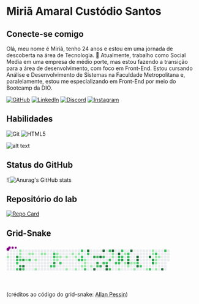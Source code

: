 # Miriã Amaral Custódio Santos

## Conecte-se comigo

Olá, meu nome é Miriã, tenho 24 anos e estou em uma jornada de descoberta na área de Tecnologia. 🦋 Atualmente, trabalho como Social Media em uma empresa de médio porte, mas estou fazendo a transição para a área de desenvolvimento, com foco em Front-End. Estou cursando Análise e Desenvolvimento de Sistemas na Faculdade Metropolitana e, paralelamente, estou me especializando em Front-End por meio do Bootcamp da DIO.

[![GitHub](https://img.shields.io/badge/GitHub-FFF?style=for-the-badge&logo=github&logoColor=FF0084)](https://github.com/miriaamaral)
[![LinkedIn](https://img.shields.io/badge/LinkedIn-FF0084?style=for-the-badge&logo=linkedin&logoColor=FFF)](https://www.linkedin.com/in/miri%C3%A3-amaral-cust%C3%B3dio/)
[![Discord](https://img.shields.io/badge/Discord-FFF?style=for-the-badge&logo=discord&logoColor=FF0084)](https://discord.com/channels/@miriaamaralc.s/)
[![Instagram](https://img.shields.io/badge/-Instagram-FF0084?style=for-the-badge&logo=instagram&logoColor=FFF)](https://www.instagram.com/miria_amaral1/)

## Habilidades

![Git](https://img.shields.io/badge/GIT-FFF?style=for-the-badge&logo=git&logoColor=FF0084)
    ![HTML5](https://img.shields.io/badge/HTML-FFF?style=for-the-badge&logoColor=FF0084)

![alt text](octocat-1728625779334.png)




## Status do GitHub

![![Anurag's GitHub stats](https://github-readme-stats.vercel.app/api?username=miriaamaral&theme=omni&show_icons=true)

## Repositório do lab

[![Repo Card](https://github-readme-stats.vercel.app/api/pin/?username=miriaamaral&repo=dio-lab-open-source&bg_color=000&border_color=pink&show_icons=true&icon_color=FFF&title_color=FF0084&text_color=FFF)](https://github.com/miriaamaral/dio-lab-open-source)

## Grid-Snake 
<svg viewBox="-0 -0 1000 192" width="800" height="192" xmlns="http://www.w3.org/2000/svg"><style>@keyframe c0{.57%{fill:var(--c1)}.59%,to{fill:var(--ce)}}@keyframes c1{72.22%{fill:var(--c3)}72.24%,to{fill:var(--ce)}}@keyframes c2{33.97%{fill:var(--c2)}33.99%,to{fill:var(--ce)}}@keyframes c3{34.16%{fill:var(--c2)}34.18%,to{fill:var(--ce)}}@keyframes c4{34.55%{fill:var(--c2)}34.57%,to{fill:var(--ce)}}@keyframes c5{1.74%{fill:var(--c1)}1.76%,to{fill:var(--ce)}}@keyframes c6{1.54%{fill:var(--c1)}1.56%,to{fill:var(--ce)}}@keyframes c7{33.58%{fill:var(--c1)}33.6%,to{fill:var(--ce)}}@keyframes c8{33.78%{fill:var(--c2)}33.8%,to{fill:var(--ce)}}@keyframes c9{73%{fill:var(--c3)}73.02%,to{fill:var(--ce)}}@keyframes ca{73.58%{fill:var(--c4)}73.6%,to{fill:var(--ce)}}@keyframes cb{71.64%{fill:var(--c3)}71.66%,to{fill:var(--ce)}}@keyframes cc{73.19%{fill:var(--c4)}73.21%,to{fill:var(--ce)}}@keyframes cd{35.33%{fill:var(--c2)}35.35%,to{fill:var(--ce)}}@keyframes ce{31.83%{fill:var(--c1)}31.85%,to{fill:var(--ce)}}@keyframes cf{2.51%{fill:var(--c1)}2.53%,to{fill:var(--ce)}}@keyframes cg{36.3%{fill:var(--c2)}36.32%,to{fill:var(--ce)}}@keyframes ch{2.71%{fill:var(--c1)}2.73%,to{fill:var(--ce)}}@keyframes ci{30.86%{fill:var(--c1)}30.88%,to{fill:var(--ce)}}@keyframes cj{30.28%{fill:var(--c1)}30.3%,to{fill:var(--ce)}}@keyframes ck{3.29%{fill:var(--c1)}3.31%,to{fill:var(--ce)}}@keyframes cl{3.49%{fill:var(--c1)}3.51%,to{fill:var(--ce)}}@keyframes cm{39.99%{fill:var(--c2)}40.01%,to{fill:var(--ce)}}@keyframes cn{38.24%{fill:var(--c2)}38.26%,to{fill:var(--ce)}}@keyframes co{38.05%{fill:var(--c2)}38.07%,to{fill:var(--ce)}}@keyframes cp{4.46%{fill:var(--c1)}4.48%,to{fill:var(--ce)}}@keyframes cq{69.5%{fill:var(--c3)}69.52%,to{fill:var(--ce)}}@keyframes cr{39.8%{fill:var(--c2)}39.82%,to{fill:var(--ce)}}@keyframes cs{7.76%{fill:var(--c1)}7.78%,to{fill:var(--ce)}}@keyframes ct{4.84%{fill:var(--c1)}4.86%,to{fill:var(--ce)}}@keyframes cu{4.65%{fill:var(--c1)}4.67%,to{fill:var(--ce)}}@keyframes cv{5.04%{fill:var(--c1)}5.06%,to{fill:var(--ce)}}@keyframes cw{39.21%{fill:var(--c2)}39.23%,to{fill:var(--ce)}}@keyframes cx{5.43%{fill:var(--c1)}5.45%,to{fill:var(--ce)}}@keyframes cy{9.31%{fill:var(--c1)}9.33%,to{fill:var(--ce)}}@keyframes cz{6.79%{fill:var(--c1)}6.81%,to{fill:var(--ce)}}@keyframes c10{6.01%{fill:var(--c1)}6.03%,to{fill:var(--ce)}}@keyframes c11{9.89%{fill:var(--c1)}9.91%,to{fill:var(--ce)}}@keyframes c12{6.4%{fill:var(--c1)}6.42%,to{fill:var(--ce)}}@keyframes c13{42.13%{fill:var(--c2)}42.15%,to{fill:var(--ce)}}@keyframes c14{42.9%{fill:var(--c2)}42.92%,to{fill:var(--ce)}}@keyframes c15{42.51%{fill:var(--c2)}42.53%,to{fill:var(--ce)}}@keyframes c16{42.32%{fill:var(--c2)}42.34%,to{fill:var(--ce)}}@keyframes c17{10.48%{fill:var(--c1)}10.5%,to{fill:var(--ce)}}@keyframes c18{11.06%{fill:var(--c1)}11.08%,to{fill:var(--ce)}}@keyframes c19{10.86%{fill:var(--c1)}10.88%,to{fill:var(--ce)}}@keyframes c1a{10.67%{fill:var(--c1)}10.69%,to{fill:var(--ce)}}@keyframes c1b{48.15%{fill:var(--c2)}48.17%,to{fill:var(--ce)}}@keyframes c1c{94.55%{fill:var(--c4)}94.57%,to{fill:var(--ce)}}@keyframes c1d{43.49%{fill:var(--c2)}43.51%,to{fill:var(--ce)}}@keyframes c1e{11.83%{fill:var(--c1)}11.85%,to{fill:var(--ce)}}@keyframes c1f{66.59%{fill:var(--c3)}66.61%,to{fill:var(--ce)}}@keyframes c1g{78.63%{fill:var(--c4)}78.65%,to{fill:var(--ce)}}@keyframes c1h{44.26%{fill:var(--c2)}44.28%,to{fill:var(--ce)}}@keyframes c1i{65.23%{fill:var(--c3)}65.25%,to{fill:var(--ce)}}@keyframes c1j{47.17%{fill:var(--c2)}47.19%,to{fill:var(--ce)}}@keyframes c1k{80.57%{fill:var(--c4)}80.59%,to{fill:var(--ce)}}@keyframes c1l{65.62%{fill:var(--c3)}65.64%,to{fill:var(--ce)}}@keyframes c1m{81.16%{fill:var(--c4)}81.18%,to{fill:var(--ce)}}@keyframes c1n{45.04%{fill:var(--c2)}45.06%,to{fill:var(--ce)}}@keyframes c1o{46.2%{fill:var(--c2)}46.22%,to{fill:var(--ce)}}@keyframes c1p{46.01%{fill:var(--c2)}46.03%,to{fill:var(--ce)}}@keyframes c1q{79.6%{fill:var(--c4)}79.62%,to{fill:var(--ce)}}@keyframes c1r{79.41%{fill:var(--c4)}79.43%,to{fill:var(--ce)}}@keyframes c1s{53.97%{fill:var(--c2)}53.99%,to{fill:var(--ce)}}@keyframes c1t{45.62%{fill:var(--c2)}45.64%,to{fill:var(--ce)}}@keyframes c1u{50.09%{fill:var(--c2)}50.11%,to{fill:var(--ce)}}@keyframes c1v{81.74%{fill:var(--c4)}81.76%,to{fill:var(--ce)}}@keyframes c1w{13.97%{fill:var(--c1)}13.99%,to{fill:var(--ce)}}@keyframes c1x{13.78%{fill:var(--c1)}13.8%,to{fill:var(--ce)}}@keyframes c1y{50.86%{fill:var(--c2)}50.88%,to{fill:var(--ce)}}@keyframes c1z{82.32%{fill:var(--c4)}82.34%,to{fill:var(--ce)}}@keyframes c20{51.45%{fill:var(--c2)}51.47%,to{fill:var(--ce)}}@keyframes c21{51.25%{fill:var(--c2)}51.27%,to{fill:var(--ce)}}@keyframes c22{51.06%{fill:var(--c2)}51.08%,to{fill:var(--ce)}}@keyframes c23{24.65%{fill:var(--c1)}24.67%,to{fill:var(--ce)}}@keyframes c24{52.81%{fill:var(--c2)}52.83%,to{fill:var(--ce)}}@keyframes c25{51.64%{fill:var(--c2)}51.66%,to{fill:var(--ce)}}@keyframes c26{63.49%{fill:var(--c3)}63.51%,to{fill:var(--ce)}}@keyframes c27{15.52%{fill:var(--c1)}15.54%,to{fill:var(--ce)}}@keyframes c28{16.11%{fill:var(--c1)}16.13%,to{fill:var(--ce)}}@keyframes c29{52.22%{fill:var(--c2)}52.24%,to{fill:var(--ce)}}@keyframes c2a{52.03%{fill:var(--c2)}52.05%,to{fill:var(--ce)}}@keyframes c2b{63.1%{fill:var(--c3)}63.12%,to{fill:var(--ce)}}@keyframes c2c{85.43%{fill:var(--c4)}85.45%,to{fill:var(--ce)}}@keyframes c2d{16.49%{fill:var(--c1)}16.51%,to{fill:var(--ce)}}@keyframes c2e{83.29%{fill:var(--c4)}83.31%,to{fill:var(--ce)}}@keyframes c2f{16.88%{fill:var(--c1)}16.9%,to{fill:var(--ce)}}@keyframes c2g{17.08%{fill:var(--c1)}17.1%,to{fill:var(--ce)}}@keyframes c2h{17.47%{fill:var(--c1)}17.49%,to{fill:var(--ce)}}@keyframes c2i{84.07%{fill:var(--c4)}84.09%,to{fill:var(--ce)}}@keyframes c2j{84.26%{fill:var(--c4)}84.28%,to{fill:var(--ce)}}@keyframes c2k{56.49%{fill:var(--c2)}56.51%,to{fill:var(--ce)}}@keyframes c2l{84.65%{fill:var(--c4)}84.67%,to{fill:var(--ce)}}@keyframes c2m{56.88%{fill:var(--c2)}56.9%,to{fill:var(--ce)}}@keyframes c2n{18.24%{fill:var(--c1)}18.26%,to{fill:var(--ce)}}@keyframes c2o{87.17%{fill:var(--c4)}87.19%,to{fill:var(--ce)}}@keyframes c2p{57.66%{fill:var(--c2)}57.68%,to{fill:var(--ce)}}@keyframes c2q{20.57%{fill:var(--c1)}20.59%,to{fill:var(--ce)}}@keyframes c2r{20.77%{fill:var(--c1)}20.79%,to{fill:var(--ce)}}@keyframes c2s{61.16%{fill:var(--c3)}61.18%,to{fill:var(--ce)}}@keyframes c2t{61.35%{fill:var(--c3)}61.37%,to{fill:var(--ce)}}@keyframes c2u{59.02%{fill:var(--c2)}59.04%,to{fill:var(--ce)}}@keyframes c2v{19.6%{fill:var(--c1)}19.62%,to{fill:var(--ce)}}@keyframes c2w{19.41%{fill:var(--c1)}19.43%,to{fill:var(--ce)}}@keyframes c2x{19.21%{fill:var(--c1)}19.23%,to{fill:var(--ce)}}@keyframes c2y{21.93%{fill:var(--c1)}21.95%,to{fill:var(--ce)}}@keyframes c2z{19.8%{fill:var(--c1)}19.82%,to{fill:var(--ce)}}@keyframes c30{88.73%{fill:var(--c4)}88.75%,to{fill:var(--ce)}}@keyframes c31{59.8%{fill:var(--c2)}59.82%,to{fill:var(--ce)}}@keyframes u0{.57%{transform:scale(0,1)}.59%,1.54%{transform:scale(.02,1)}1.56%,1.74%{transform:scale(.05,1)}1.76%,2.51%{transform:scale(.07,1)}2.53%,2.71%{transform:scale(.09,1)}2.73%,3.29%{transform:scale(.11,1)}3.31%,3.49%{transform:scale(.14,1)}3.51%,4.46%{transform:scale(.16,1)}4.48%,4.65%{transform:scale(.18,1)}4.67%,4.84%{transform:scale(.2,1)}4.86%,5.04%{transform:scale(.23,1)}5.06%,5.43%{transform:scale(.25,1)}5.45%,6.01%{transform:scale(.27,1)}6.03%,6.4%{transform:scale(.3,1)}6.42%,6.79%{transform:scale(.32,1)}6.81%,7.76%{transform:scale(.34,1)}7.78%,9.31%{transform:scale(.36,1)}9.33%,9.89%{transform:scale(.39,1)}10.48%,9.91%{transform:scale(.41,1)}10.5%,10.67%{transform:scale(.43,1)}10.69%,10.86%{transform:scale(.45,1)}10.88%,11.06%{transform:scale(.48,1)}11.08%,11.83%{transform:scale(.5,1)}11.85%,13.78%{transform:scale(.52,1)}13.8%,13.97%{transform:scale(.55,1)}13.99%,15.52%{transform:scale(.57,1)}15.54%,16.11%{transform:scale(.59,1)}16.13%,16.49%{transform:scale(.61,1)}16.51%,16.88%{transform:scale(.64,1)}16.9%,17.08%{transform:scale(.66,1)}17.1%,17.47%{transform:scale(.68,1)}17.49%,18.24%{transform:scale(.7,1)}18.26%,19.21%{transform:scale(.73,1)}19.23%,19.41%{transform:scale(.75,1)}19.43%,19.6%{transform:scale(.77,1)}19.62%,19.8%{transform:scale(.8,1)}19.82%,20.57%{transform:scale(.82,1)}20.59%,20.77%{transform:scale(.84,1)}20.79%,21.93%{transform:scale(.86,1)}21.95%,24.65%{transform:scale(.89,1)}24.67%,30.28%{transform:scale(.91,1)}30.3%,30.86%{transform:scale(.93,1)}30.88%,31.83%{transform:scale(.95,1)}31.85%,33.58%{transform:scale(.98,1)}33.6%,to{transform:scale(1,1)}}@keyframes u1{33.78%{transform:scale(0,1)}33.8%,33.97%{transform:scale(.03,1)}33.99%,34.16%{transform:scale(.05,1)}34.18%,34.55%{transform:scale(.08,1)}34.57%,35.33%{transform:scale(.11,1)}35.35%,36.3%{transform:scale(.13,1)}36.32%,38.05%{transform:scale(.16,1)}38.07%,38.24%{transform:scale(.18,1)}38.26%,39.21%{transform:scale(.21,1)}39.23%,39.8%{transform:scale(.24,1)}39.82%,39.99%{transform:scale(.26,1)}40.01%,42.13%{transform:scale(.29,1)}42.15%,42.32%{transform:scale(.32,1)}42.34%,42.51%{transform:scale(.34,1)}42.53%,42.9%{transform:scale(.37,1)}42.92%,43.49%{transform:scale(.39,1)}43.51%,44.26%{transform:scale(.42,1)}44.28%,45.04%{transform:scale(.45,1)}45.06%,45.62%{transform:scale(.47,1)}45.64%,46.01%{transform:scale(.5,1)}46.03%,46.2%{transform:scale(.53,1)}46.22%,47.17%{transform:scale(.55,1)}47.19%,48.15%{transform:scale(.58,1)}48.17%,50.09%{transform:scale(.61,1)}50.11%,50.86%{transform:scale(.63,1)}50.88%,51.06%{transform:scale(.66,1)}51.08%,51.25%{transform:scale(.68,1)}51.27%,51.45%{transform:scale(.71,1)}51.47%,51.64%{transform:scale(.74,1)}51.66%,52.03%{transform:scale(.76,1)}52.05%,52.22%{transform:scale(.79,1)}52.24%,52.81%{transform:scale(.82,1)}52.83%,53.97%{transform:scale(.84,1)}53.99%,56.49%{transform:scale(.87,1)}56.51%,56.88%{transform:scale(.89,1)}56.9%,57.66%{transform:scale(.92,1)}57.68%,59.02%{transform:scale(.95,1)}59.04%,59.8%{transform:scale(.97,1)}59.82%,to{transform:scale(1,1)}}@keyframes u2{61.16%{transform:scale(0,1)}61.18%,61.35%{transform:scale(.09,1)}61.37%,63.1%{transform:scale(.18,1)}63.12%,63.49%{transform:scale(.27,1)}63.51%,65.23%{transform:scale(.36,1)}65.25%,65.62%{transform:scale(.45,1)}65.64%,66.59%{transform:scale(.55,1)}66.61%,69.5%{transform:scale(.64,1)}69.52%,71.64%{transform:scale(.73,1)}71.66%,72.22%{transform:scale(.82,1)}72.24%,73%{transform:scale(.91,1)}73.02%,to{transform:scale(1,1)}}@keyframes u3{73.19%{transform:scale(0,1)}73.21%,73.58%{transform:scale(.06,1)}73.6%,78.63%{transform:scale(.12,1)}78.65%,79.41%{transform:scale(.18,1)}79.43%,79.6%{transform:scale(.24,1)}79.62%,80.57%{transform:scale(.29,1)}80.59%,81.16%{transform:scale(.35,1)}81.18%,81.74%{transform:scale(.41,1)}81.76%,82.32%{transform:scale(.47,1)}82.34%,83.29%{transform:scale(.53,1)}83.31%,84.07%{transform:scale(.59,1)}84.09%,84.26%{transform:scale(.65,1)}84.28%,84.65%{transform:scale(.71,1)}84.67%,85.43%{transform:scale(.76,1)}85.45%,87.17%{transform:scale(.82,1)}87.19%,88.73%{transform:scale(.88,1)}88.75%,94.55%{transform:scale(.94,1)}94.57%,to{transform:scale(1,1)}}@keyframes s0{0%,99.81%{transform:translate(0,-16px)}.58%{transform:translate(0,32px)}.97%{transform:translate(32px,32px)}1.17%{transform:translate(32px,16px)}1.55%{transform:translate(64px,16px)}1.75%,98.83%{transform:translate(64px,0)}2.33%{transform:translate(112px,0)}2.52%{transform:translate(112px,16px)}3.88%{transform:translate(224px,16px)}4.27%,40.39%,69.9%{transform:translate(224px,48px)}4.66%{transform:translate(256px,48px)}4.85%,7.96%{transform:translate(256px,32px)}6.21%{transform:translate(368px,32px)}6.41%{transform:translate(368px,16px)}7.77%{transform:translate(256px,16px)}8.54%{transform:translate(304px,32px)}9.32%{transform:translate(304px,96px)}10.29%,27.38%{transform:translate(384px,96px)}10.49%{transform:translate(384px,80px)}10.68%,47.96%{transform:translate(400px,80px)}11.07%{transform:translate(400px,48px)}11.46%{transform:translate(432px,48px)}11.84%{transform:translate(432px,80px)}12.04%,78.45%{transform:translate(448px,80px)}12.43%{transform:translate(448px,48px)}13.2%,45.83%{transform:translate(512px,48px)}13.4%,80.19%{transform:translate(512px,32px)}13.79%{transform:translate(544px,32px)}13.98%{transform:translate(544px,16px)}14.17%,54.56%{transform:translate(560px,16px)}14.37%{transform:translate(560px,0)}14.56%,82.14%{transform:translate(576px,0)}14.76%{transform:translate(576px,-16px)}15.15%{transform:translate(608px,-16px)}16.31%{transform:translate(608px,80px)}16.7%{transform:translate(640px,80px)}16.89%{transform:translate(640px,64px)}17.09%,56.31%,62.52%,85.05%{transform:translate(656px,64px)}17.48%{transform:translate(656px,96px)}18.25%{transform:translate(720px,96px)}18.45%{transform:translate(720px,80px)}19.03%{transform:translate(768px,80px)}19.61%,21.17%{transform:translate(768px,32px)}19.81%{transform:translate(784px,32px)}20.19%,90.1%{transform:translate(784px,0)}20.58%,60.58%{transform:translate(752px,0)}20.97%{transform:translate(752px,32px)}21.94%,58.06%{transform:translate(768px,96px)}22.14%{transform:translate(752px,96px)}22.33%{transform:translate(752px,80px)}22.91%{transform:translate(704px,80px)}23.11%{transform:translate(704px,96px)}25.05%{transform:translate(544px,96px)}25.24%{transform:translate(544px,112px)}27.18%{transform:translate(384px,112px)}30.29%{transform:translate(144px,96px)}31.07%{transform:translate(144px,32px)}31.65%{transform:translate(96px,32px)}32.04%{transform:translate(96px,64px)}32.43%{transform:translate(128px,64px)}32.82%{transform:translate(128px,32px)}33.59%{transform:translate(64px,32px)}33.79%,72.62%{transform:translate(64px,48px)}33.98%,72.43%{transform:translate(48px,48px)}34.76%{transform:translate(48px,112px)}35.15%{transform:translate(80px,112px)}35.34%,73.4%{transform:translate(80px,96px)}35.73%{transform:translate(112px,96px)}36.31%{transform:translate(112px,48px)}37.86%{transform:translate(240px,48px)}38.25%{transform:translate(240px,16px)}38.64%{transform:translate(272px,16px)}39.22%{transform:translate(272px,64px)}39.42%{transform:translate(256px,64px)}39.61%{transform:translate(256px,80px)}40%{transform:translate(224px,80px)}42.33%{transform:translate(384px,48px)}42.91%{transform:translate(384px,0)}43.11%{transform:translate(400px,0)}43.3%{transform:translate(400px,16px)}44.08%{transform:translate(464px,16px)}44.47%,65.05%{transform:translate(464px,48px)}44.85%{transform:translate(496px,48px)}45.05%{transform:translate(496px,32px)}45.44%{transform:translate(528px,32px)}45.63%{transform:translate(528px,48px)}46.02%{transform:translate(512px,64px)}46.21%{transform:translate(496px,64px)}46.6%{transform:translate(496px,96px)}46.99%{transform:translate(464px,96px)}47.18%,65.83%{transform:translate(464px,80px)}48.16%{transform:translate(400px,96px)}48.54%{transform:translate(432px,96px)}48.74%{transform:translate(432px,112px)}49.9%{transform:translate(528px,112px)}50.1%{transform:translate(528px,96px)}50.49%{transform:translate(560px,96px)}50.87%{transform:translate(560px,64px)}51.07%{transform:translate(576px,64px)}51.46%{transform:translate(576px,32px)}52.04%{transform:translate(624px,32px)}52.43%{transform:translate(624px,0)}52.82%{transform:translate(592px,0)}53.01%{transform:translate(592px,-16px)}53.79%{transform:translate(528px,-16px)}54.17%{transform:translate(528px,16px)}54.76%{transform:translate(560px,32px)}55.92%{transform:translate(656px,32px)}56.7%{transform:translate(688px,64px)}56.89%{transform:translate(688px,80px)}57.48%{transform:translate(736px,80px)}57.67%{transform:translate(736px,96px)}59.03%{transform:translate(768px,16px)}59.61%{transform:translate(816px,16px)}59.81%{transform:translate(816px,0)}61.36%{transform:translate(752px,64px)}62.72%{transform:translate(656px,48px)}65.24%{transform:translate(464px,64px)}65.44%{transform:translate(480px,64px)}65.63%{transform:translate(480px,80px)}66.41%{transform:translate(464px,32px)}69.13%{transform:translate(240px,32px)}69.51%{transform:translate(240px,64px)}69.71%{transform:translate(224px,64px)}71.65%{transform:translate(80px,48px)}71.84%{transform:translate(80px,32px)}72.23%{transform:translate(48px,32px)}73.01%,73.79%{transform:translate(64px,80px)}73.2%{transform:translate(80px,80px)}73.59%{transform:translate(64px,96px)}78.64%{transform:translate(448px,96px)}79.42%{transform:translate(512px,96px)}80.58%{transform:translate(480px,32px)}80.78%{transform:translate(480px,16px)}80.97%{transform:translate(496px,16px)}81.17%{transform:translate(496px,0)}82.33%{transform:translate(576px,16px)}83.11%{transform:translate(640px,16px)}83.3%{transform:translate(640px,0)}83.69%{transform:translate(672px,0)}84.66%{transform:translate(672px,80px)}84.85%{transform:translate(656px,80px)}85.44%{transform:translate(624px,64px)}85.63%{transform:translate(624px,48px)}86.99%{transform:translate(736px,48px)}87.18%{transform:translate(736px,32px)}87.96%{transform:translate(800px,32px)}88.74%{transform:translate(800px,96px)}88.93%{transform:translate(784px,96px)}99.03%{transform:translate(64px,-16px)}}@keyframes s1{0%,99.81%{transform:translate(16px,-16px)}.19%{transform:translate(0,-16px)}.78%{transform:translate(0,32px)}1.17%{transform:translate(32px,32px)}1.36%{transform:translate(32px,16px)}1.75%{transform:translate(64px,16px)}1.94%,99.03%{transform:translate(64px,0)}2.52%{transform:translate(112px,0)}2.72%{transform:translate(112px,16px)}4.08%{transform:translate(224px,16px)}4.47%,40.58%,70.1%{transform:translate(224px,48px)}4.85%{transform:translate(256px,48px)}5.05%,8.16%{transform:translate(256px,32px)}6.41%{transform:translate(368px,32px)}6.6%{transform:translate(368px,16px)}7.96%{transform:translate(256px,16px)}8.74%{transform:translate(304px,32px)}9.51%{transform:translate(304px,96px)}10.49%,27.57%{transform:translate(384px,96px)}10.68%{transform:translate(384px,80px)}10.87%,48.16%{transform:translate(400px,80px)}11.26%{transform:translate(400px,48px)}11.65%{transform:translate(432px,48px)}12.04%{transform:translate(432px,80px)}12.23%,78.64%{transform:translate(448px,80px)}12.62%{transform:translate(448px,48px)}13.4%,46.02%{transform:translate(512px,48px)}13.59%,80.39%{transform:translate(512px,32px)}13.98%{transform:translate(544px,32px)}14.17%{transform:translate(544px,16px)}14.37%,54.76%{transform:translate(560px,16px)}14.56%{transform:translate(560px,0)}14.76%,82.33%{transform:translate(576px,0)}14.95%{transform:translate(576px,-16px)}15.34%{transform:translate(608px,-16px)}16.5%{transform:translate(608px,80px)}16.89%{transform:translate(640px,80px)}17.09%{transform:translate(640px,64px)}17.28%,56.5%,62.72%,85.24%{transform:translate(656px,64px)}17.67%{transform:translate(656px,96px)}18.45%{transform:translate(720px,96px)}18.64%{transform:translate(720px,80px)}19.22%{transform:translate(768px,80px)}19.81%,21.36%{transform:translate(768px,32px)}20%{transform:translate(784px,32px)}20.39%,90.29%{transform:translate(784px,0)}20.78%,60.78%{transform:translate(752px,0)}21.17%{transform:translate(752px,32px)}22.14%,58.25%{transform:translate(768px,96px)}22.33%{transform:translate(752px,96px)}22.52%{transform:translate(752px,80px)}23.11%{transform:translate(704px,80px)}23.3%{transform:translate(704px,96px)}25.24%{transform:translate(544px,96px)}25.44%{transform:translate(544px,112px)}27.38%{transform:translate(384px,112px)}30.49%{transform:translate(144px,96px)}31.26%{transform:translate(144px,32px)}31.84%{transform:translate(96px,32px)}32.23%{transform:translate(96px,64px)}32.62%{transform:translate(128px,64px)}33.01%{transform:translate(128px,32px)}33.79%{transform:translate(64px,32px)}33.98%,72.82%{transform:translate(64px,48px)}34.17%,72.62%{transform:translate(48px,48px)}34.95%{transform:translate(48px,112px)}35.34%{transform:translate(80px,112px)}35.53%,73.59%{transform:translate(80px,96px)}35.92%{transform:translate(112px,96px)}36.5%{transform:translate(112px,48px)}38.06%{transform:translate(240px,48px)}38.45%{transform:translate(240px,16px)}38.83%{transform:translate(272px,16px)}39.42%{transform:translate(272px,64px)}39.61%{transform:translate(256px,64px)}39.81%{transform:translate(256px,80px)}40.19%{transform:translate(224px,80px)}42.52%{transform:translate(384px,48px)}43.11%{transform:translate(384px,0)}43.3%{transform:translate(400px,0)}43.5%{transform:translate(400px,16px)}44.27%{transform:translate(464px,16px)}44.66%,65.24%{transform:translate(464px,48px)}45.05%{transform:translate(496px,48px)}45.24%{transform:translate(496px,32px)}45.63%{transform:translate(528px,32px)}45.83%{transform:translate(528px,48px)}46.21%{transform:translate(512px,64px)}46.41%{transform:translate(496px,64px)}46.8%{transform:translate(496px,96px)}47.18%{transform:translate(464px,96px)}47.38%,66.02%{transform:translate(464px,80px)}48.35%{transform:translate(400px,96px)}48.74%{transform:translate(432px,96px)}48.93%{transform:translate(432px,112px)}50.1%{transform:translate(528px,112px)}50.29%{transform:translate(528px,96px)}50.68%{transform:translate(560px,96px)}51.07%{transform:translate(560px,64px)}51.26%{transform:translate(576px,64px)}51.65%{transform:translate(576px,32px)}52.23%{transform:translate(624px,32px)}52.62%{transform:translate(624px,0)}53.01%{transform:translate(592px,0)}53.2%{transform:translate(592px,-16px)}53.98%{transform:translate(528px,-16px)}54.37%{transform:translate(528px,16px)}54.95%{transform:translate(560px,32px)}56.12%{transform:translate(656px,32px)}56.89%{transform:translate(688px,64px)}57.09%{transform:translate(688px,80px)}57.67%{transform:translate(736px,80px)}57.86%{transform:translate(736px,96px)}59.22%{transform:translate(768px,16px)}59.81%{transform:translate(816px,16px)}60%{transform:translate(816px,0)}61.55%{transform:translate(752px,64px)}62.91%{transform:translate(656px,48px)}65.44%{transform:translate(464px,64px)}65.63%{transform:translate(480px,64px)}65.83%{transform:translate(480px,80px)}66.6%{transform:translate(464px,32px)}69.32%{transform:translate(240px,32px)}69.71%{transform:translate(240px,64px)}69.9%{transform:translate(224px,64px)}71.84%{transform:translate(80px,48px)}72.04%{transform:translate(80px,32px)}72.43%{transform:translate(48px,32px)}73.2%,73.98%{transform:translate(64px,80px)}73.4%{transform:translate(80px,80px)}73.79%{transform:translate(64px,96px)}78.83%{transform:translate(448px,96px)}79.61%{transform:translate(512px,96px)}80.78%{transform:translate(480px,32px)}80.97%{transform:translate(480px,16px)}81.17%{transform:translate(496px,16px)}81.36%{transform:translate(496px,0)}82.52%{transform:translate(576px,16px)}83.3%{transform:translate(640px,16px)}83.5%{transform:translate(640px,0)}83.88%{transform:translate(672px,0)}84.85%{transform:translate(672px,80px)}85.05%{transform:translate(656px,80px)}85.63%{transform:translate(624px,64px)}85.83%{transform:translate(624px,48px)}87.18%{transform:translate(736px,48px)}87.38%{transform:translate(736px,32px)}88.16%{transform:translate(800px,32px)}88.93%{transform:translate(800px,96px)}89.13%{transform:translate(784px,96px)}99.22%{transform:translate(64px,-16px)}}@keyframes s2{0%,99.81%{transform:translate(32px,-16px)}.39%{transform:translate(0,-16px)}.97%{transform:translate(0,32px)}1.36%{transform:translate(32px,32px)}1.55%{transform:translate(32px,16px)}1.94%{transform:translate(64px,16px)}2.14%,99.22%{transform:translate(64px,0)}2.72%{transform:translate(112px,0)}2.91%{transform:translate(112px,16px)}4.27%{transform:translate(224px,16px)}4.66%,40.78%,70.29%{transform:translate(224px,48px)}5.05%{transform:translate(256px,48px)}5.24%,8.35%{transform:translate(256px,32px)}6.6%{transform:translate(368px,32px)}6.8%{transform:translate(368px,16px)}8.16%{transform:translate(256px,16px)}8.93%{transform:translate(304px,32px)}9.71%{transform:translate(304px,96px)}10.68%,27.77%{transform:translate(384px,96px)}10.87%{transform:translate(384px,80px)}11.07%,48.35%{transform:translate(400px,80px)}11.46%{transform:translate(400px,48px)}11.84%{transform:translate(432px,48px)}12.23%{transform:translate(432px,80px)}12.43%,78.83%{transform:translate(448px,80px)}12.82%{transform:translate(448px,48px)}13.59%,46.21%{transform:translate(512px,48px)}13.79%,80.58%{transform:translate(512px,32px)}14.17%{transform:translate(544px,32px)}14.37%{transform:translate(544px,16px)}14.56%,54.95%{transform:translate(560px,16px)}14.76%{transform:translate(560px,0)}14.95%,82.52%{transform:translate(576px,0)}15.15%{transform:translate(576px,-16px)}15.53%{transform:translate(608px,-16px)}16.7%{transform:translate(608px,80px)}17.09%{transform:translate(640px,80px)}17.28%{transform:translate(640px,64px)}17.48%,56.7%,62.91%,85.44%{transform:translate(656px,64px)}17.86%{transform:translate(656px,96px)}18.64%{transform:translate(720px,96px)}18.83%{transform:translate(720px,80px)}19.42%{transform:translate(768px,80px)}20%,21.55%{transform:translate(768px,32px)}20.19%{transform:translate(784px,32px)}20.58%,90.49%{transform:translate(784px,0)}20.97%,60.97%{transform:translate(752px,0)}21.36%{transform:translate(752px,32px)}22.33%,58.45%{transform:translate(768px,96px)}22.52%{transform:translate(752px,96px)}22.72%{transform:translate(752px,80px)}23.3%{transform:translate(704px,80px)}23.5%{transform:translate(704px,96px)}25.44%{transform:translate(544px,96px)}25.63%{transform:translate(544px,112px)}27.57%{transform:translate(384px,112px)}30.68%{transform:translate(144px,96px)}31.46%{transform:translate(144px,32px)}32.04%{transform:translate(96px,32px)}32.43%{transform:translate(96px,64px)}32.82%{transform:translate(128px,64px)}33.2%{transform:translate(128px,32px)}33.98%{transform:translate(64px,32px)}34.17%,73.01%{transform:translate(64px,48px)}34.37%,72.82%{transform:translate(48px,48px)}35.15%{transform:translate(48px,112px)}35.53%{transform:translate(80px,112px)}35.73%,73.79%{transform:translate(80px,96px)}36.12%{transform:translate(112px,96px)}36.7%{transform:translate(112px,48px)}38.25%{transform:translate(240px,48px)}38.64%{transform:translate(240px,16px)}39.03%{transform:translate(272px,16px)}39.61%{transform:translate(272px,64px)}39.81%{transform:translate(256px,64px)}40%{transform:translate(256px,80px)}40.39%{transform:translate(224px,80px)}42.72%{transform:translate(384px,48px)}43.3%{transform:translate(384px,0)}43.5%{transform:translate(400px,0)}43.69%{transform:translate(400px,16px)}44.47%{transform:translate(464px,16px)}44.85%,65.44%{transform:translate(464px,48px)}45.24%{transform:translate(496px,48px)}45.44%{transform:translate(496px,32px)}45.83%{transform:translate(528px,32px)}46.02%{transform:translate(528px,48px)}46.41%{transform:translate(512px,64px)}46.6%{transform:translate(496px,64px)}46.99%{transform:translate(496px,96px)}47.38%{transform:translate(464px,96px)}47.57%,66.21%{transform:translate(464px,80px)}48.54%{transform:translate(400px,96px)}48.93%{transform:translate(432px,96px)}49.13%{transform:translate(432px,112px)}50.29%{transform:translate(528px,112px)}50.49%{transform:translate(528px,96px)}50.87%{transform:translate(560px,96px)}51.26%{transform:translate(560px,64px)}51.46%{transform:translate(576px,64px)}51.84%{transform:translate(576px,32px)}52.43%{transform:translate(624px,32px)}52.82%{transform:translate(624px,0)}53.2%{transform:translate(592px,0)}53.4%{transform:translate(592px,-16px)}54.17%{transform:translate(528px,-16px)}54.56%{transform:translate(528px,16px)}55.15%{transform:translate(560px,32px)}56.31%{transform:translate(656px,32px)}57.09%{transform:translate(688px,64px)}57.28%{transform:translate(688px,80px)}57.86%{transform:translate(736px,80px)}58.06%{transform:translate(736px,96px)}59.42%{transform:translate(768px,16px)}60%{transform:translate(816px,16px)}60.19%{transform:translate(816px,0)}61.75%{transform:translate(752px,64px)}63.11%{transform:translate(656px,48px)}65.63%{transform:translate(464px,64px)}65.83%{transform:translate(480px,64px)}66.02%{transform:translate(480px,80px)}66.8%{transform:translate(464px,32px)}69.51%{transform:translate(240px,32px)}69.9%{transform:translate(240px,64px)}70.1%{transform:translate(224px,64px)}72.04%{transform:translate(80px,48px)}72.23%{transform:translate(80px,32px)}72.62%{transform:translate(48px,32px)}73.4%,74.17%{transform:translate(64px,80px)}73.59%{transform:translate(80px,80px)}73.98%{transform:translate(64px,96px)}79.03%{transform:translate(448px,96px)}79.81%{transform:translate(512px,96px)}80.97%{transform:translate(480px,32px)}81.17%{transform:translate(480px,16px)}81.36%{transform:translate(496px,16px)}81.55%{transform:translate(496px,0)}82.72%{transform:translate(576px,16px)}83.5%{transform:translate(640px,16px)}83.69%{transform:translate(640px,0)}84.08%{transform:translate(672px,0)}85.05%{transform:translate(672px,80px)}85.24%{transform:translate(656px,80px)}85.83%{transform:translate(624px,64px)}86.02%{transform:translate(624px,48px)}87.38%{transform:translate(736px,48px)}87.57%{transform:translate(736px,32px)}88.35%{transform:translate(800px,32px)}89.13%{transform:translate(800px,96px)}89.32%{transform:translate(784px,96px)}99.42%{transform:translate(64px,-16px)}}@keyframes s3{0%,99.81%{transform:translate(48px,-16px)}.58%{transform:translate(0,-16px)}1.17%{transform:translate(0,32px)}1.55%{transform:translate(32px,32px)}1.75%{transform:translate(32px,16px)}2.14%{transform:translate(64px,16px)}2.33%,99.42%{transform:translate(64px,0)}2.91%{transform:translate(112px,0)}3.11%{transform:translate(112px,16px)}4.47%{transform:translate(224px,16px)}4.85%,40.97%,70.49%{transform:translate(224px,48px)}5.24%{transform:translate(256px,48px)}5.44%,8.54%{transform:translate(256px,32px)}6.8%{transform:translate(368px,32px)}6.99%{transform:translate(368px,16px)}8.35%{transform:translate(256px,16px)}9.13%{transform:translate(304px,32px)}9.9%{transform:translate(304px,96px)}10.87%,27.96%{transform:translate(384px,96px)}11.07%{transform:translate(384px,80px)}11.26%,48.54%{transform:translate(400px,80px)}11.65%{transform:translate(400px,48px)}12.04%{transform:translate(432px,48px)}12.43%{transform:translate(432px,80px)}12.62%,79.03%{transform:translate(448px,80px)}13.01%{transform:translate(448px,48px)}13.79%,46.41%{transform:translate(512px,48px)}13.98%,80.78%{transform:translate(512px,32px)}14.37%{transform:translate(544px,32px)}14.56%{transform:translate(544px,16px)}14.76%,55.15%{transform:translate(560px,16px)}14.95%{transform:translate(560px,0)}15.15%,82.72%{transform:translate(576px,0)}15.34%{transform:translate(576px,-16px)}15.73%{transform:translate(608px,-16px)}16.89%{transform:translate(608px,80px)}17.28%{transform:translate(640px,80px)}17.48%{transform:translate(640px,64px)}17.67%,56.89%,63.11%,85.63%{transform:translate(656px,64px)}18.06%{transform:translate(656px,96px)}18.83%{transform:translate(720px,96px)}19.03%{transform:translate(720px,80px)}19.61%{transform:translate(768px,80px)}20.19%,21.75%{transform:translate(768px,32px)}20.39%{transform:translate(784px,32px)}20.78%,90.68%{transform:translate(784px,0)}21.17%,61.17%{transform:translate(752px,0)}21.55%{transform:translate(752px,32px)}22.52%,58.64%{transform:translate(768px,96px)}22.72%{transform:translate(752px,96px)}22.91%{transform:translate(752px,80px)}23.5%{transform:translate(704px,80px)}23.69%{transform:translate(704px,96px)}25.63%{transform:translate(544px,96px)}25.83%{transform:translate(544px,112px)}27.77%{transform:translate(384px,112px)}30.87%{transform:translate(144px,96px)}31.65%{transform:translate(144px,32px)}32.23%{transform:translate(96px,32px)}32.62%{transform:translate(96px,64px)}33.01%{transform:translate(128px,64px)}33.4%{transform:translate(128px,32px)}34.17%{transform:translate(64px,32px)}34.37%,73.2%{transform:translate(64px,48px)}34.56%,73.01%{transform:translate(48px,48px)}35.34%{transform:translate(48px,112px)}35.73%{transform:translate(80px,112px)}35.92%,73.98%{transform:translate(80px,96px)}36.31%{transform:translate(112px,96px)}36.89%{transform:translate(112px,48px)}38.45%{transform:translate(240px,48px)}38.83%{transform:translate(240px,16px)}39.22%{transform:translate(272px,16px)}39.81%{transform:translate(272px,64px)}40%{transform:translate(256px,64px)}40.19%{transform:translate(256px,80px)}40.58%{transform:translate(224px,80px)}42.91%{transform:translate(384px,48px)}43.5%{transform:translate(384px,0)}43.69%{transform:translate(400px,0)}43.88%{transform:translate(400px,16px)}44.66%{transform:translate(464px,16px)}45.05%,65.63%{transform:translate(464px,48px)}45.44%{transform:translate(496px,48px)}45.63%{transform:translate(496px,32px)}46.02%{transform:translate(528px,32px)}46.21%{transform:translate(528px,48px)}46.6%{transform:translate(512px,64px)}46.8%{transform:translate(496px,64px)}47.18%{transform:translate(496px,96px)}47.57%{transform:translate(464px,96px)}47.77%,66.41%{transform:translate(464px,80px)}48.74%{transform:translate(400px,96px)}49.13%{transform:translate(432px,96px)}49.32%{transform:translate(432px,112px)}50.49%{transform:translate(528px,112px)}50.68%{transform:translate(528px,96px)}51.07%{transform:translate(560px,96px)}51.46%{transform:translate(560px,64px)}51.65%{transform:translate(576px,64px)}52.04%{transform:translate(576px,32px)}52.62%{transform:translate(624px,32px)}53.01%{transform:translate(624px,0)}53.4%{transform:translate(592px,0)}53.59%{transform:translate(592px,-16px)}54.37%{transform:translate(528px,-16px)}54.76%{transform:translate(528px,16px)}55.34%{transform:translate(560px,32px)}56.5%{transform:translate(656px,32px)}57.28%{transform:translate(688px,64px)}57.48%{transform:translate(688px,80px)}58.06%{transform:translate(736px,80px)}58.25%{transform:translate(736px,96px)}59.61%{transform:translate(768px,16px)}60.19%{transform:translate(816px,16px)}60.39%{transform:translate(816px,0)}61.94%{transform:translate(752px,64px)}63.3%{transform:translate(656px,48px)}65.83%{transform:translate(464px,64px)}66.02%{transform:translate(480px,64px)}66.21%{transform:translate(480px,80px)}66.99%{transform:translate(464px,32px)}69.71%{transform:translate(240px,32px)}70.1%{transform:translate(240px,64px)}70.29%{transform:translate(224px,64px)}72.23%{transform:translate(80px,48px)}72.43%{transform:translate(80px,32px)}72.82%{transform:translate(48px,32px)}73.59%,74.37%{transform:translate(64px,80px)}73.79%{transform:translate(80px,80px)}74.17%{transform:translate(64px,96px)}79.22%{transform:translate(448px,96px)}80%{transform:translate(512px,96px)}81.17%{transform:translate(480px,32px)}81.36%{transform:translate(480px,16px)}81.55%{transform:translate(496px,16px)}81.75%{transform:translate(496px,0)}82.91%{transform:translate(576px,16px)}83.69%{transform:translate(640px,16px)}83.88%{transform:translate(640px,0)}84.27%{transform:translate(672px,0)}85.24%{transform:translate(672px,80px)}85.44%{transform:translate(656px,80px)}86.02%{transform:translate(624px,64px)}86.21%{transform:translate(624px,48px)}87.57%{transform:translate(736px,48px)}87.77%{transform:translate(736px,32px)}88.54%{transform:translate(800px,32px)}89.32%{transform:translate(800px,96px)}89.51%{transform:translate(784px,96px)}99.61%{transform:translate(64px,-16px)}}:root{--cb:#1b1f230a;--cs:purple;--ce:#ebedf0;--c0:#ebedf0;--c1:#9be9a8;--c2:#40c463;--c3:#30a14e;--c4:#216e39}@media (prefers-color-scheme:dark){:root{--cb:#1b1f230a;--cs:purple;--ce:#161b22;--c1:#01311f;--c2:#034525;--c3:#0f6d31;--c4:#00c647}}.c{shape-rendering:geometricPrecision;rx:2;ry:2;fill:var(--ce);stroke-width:1px;stroke:var(--cb);animation:none 51500ms linear infinite}.c.c0{fill:var(--c1);animation-name:c0}.c.c1{fill:var(--c3);animation-name:c1}.c.c2,.c.c3,.c.c4{fill:var(--c2);animation-name:c2}.c.c3,.c.c4{animation-name:c3}.c.c4{animation-name:c4}.c.c5,.c.c6,.c.c7{fill:var(--c1);animation-name:c5}.c.c6,.c.c7{animation-name:c6}.c.c7{animation-name:c7}.c.c8{fill:var(--c2);animation-name:c8}.c.c9{fill:var(--c3);animation-name:c9}.c.ca{fill:var(--c4);animation-name:ca}.c.cb{fill:var(--c3);animation-name:cb}.c.cc{fill:var(--c4);animation-name:cc}.c.cd{fill:var(--c2);animation-name:cd}.c.ce,.c.cf{fill:var(--c1);animation-name:ce}.c.cf{animation-name:cf}.c.cg{fill:var(--c2);animation-name:cg}.c.ch,.c.ci{fill:var(--c1);animation-name:ch}.c.ci{animation-name:ci}.c.cj,.c.ck,.c.cl{fill:var(--c1);animation-name:cj}.c.ck,.c.cl{animation-name:ck}.c.cl{animation-name:cl}.c.cm,.c.cn,.c.co{fill:var(--c2);animation-name:cm}.c.cn,.c.co{animation-name:cn}.c.co{animation-name:co}.c.cp{fill:var(--c1);animation-name:cp}.c.cq{fill:var(--c3);animation-name:cq}.c.cr{fill:var(--c2);animation-name:cr}.c.cs{fill:var(--c1);animation-name:cs}.c.ct,.c.cu,.c.cv{fill:var(--c1);animation-name:ct}.c.cu,.c.cv{animation-name:cu}.c.cv{animation-name:cv}.c.cw{fill:var(--c2);animation-name:cw}.c.cx,.c.cy,.c.cz{fill:var(--c1);animation-name:cx}.c.cy,.c.cz{animation-name:cy}.c.cz{animation-name:cz}.c.c10,.c.c11,.c.c12{fill:var(--c1);animation-name:c10}.c.c11,.c.c12{animation-name:c11}.c.c12{animation-name:c12}.c.c13{fill:var(--c2);animation-name:c13}.c.c14,.c.c15,.c.c16{fill:var(--c2);animation-name:c14}.c.c15,.c.c16{animation-name:c15}.c.c16{animation-name:c16}.c.c17{fill:var(--c1);animation-name:c17}.c.c18,.c.c19,.c.c1a{fill:var(--c1);animation-name:c18}.c.c19,.c.c1a{animation-name:c19}.c.c1a{animation-name:c1a}.c.c1b{fill:var(--c2);animation-name:c1b}.c.c1c{fill:var(--c4);animation-name:c1c}.c.c1d{fill:var(--c2);animation-name:c1d}.c.c1e{fill:var(--c1);animation-name:c1e}.c.c1f{fill:var(--c3);animation-name:c1f}.c.c1g{fill:var(--c4);animation-name:c1g}.c.c1h{fill:var(--c2);animation-name:c1h}.c.c1i{fill:var(--c3);animation-name:c1i}.c.c1j{fill:var(--c2);animation-name:c1j}.c.c1k{fill:var(--c4);animation-name:c1k}.c.c1l{fill:var(--c3);animation-name:c1l}.c.c1m{fill:var(--c4);animation-name:c1m}.c.c1n,.c.c1o,.c.c1p{fill:var(--c2);animation-name:c1n}.c.c1o,.c.c1p{animation-name:c1o}.c.c1p{animation-name:c1p}.c.c1q,.c.c1r{fill:var(--c4);animation-name:c1q}.c.c1r{animation-name:c1r}.c.c1s,.c.c1t,.c.c1u{fill:var(--c2);animation-name:c1s}.c.c1t,.c.c1u{animation-name:c1t}.c.c1u{animation-name:c1u}.c.c1v{fill:var(--c4);animation-name:c1v}.c.c1w,.c.c1x{fill:var(--c1);animation-name:c1w}.c.c1x{animation-name:c1x}.c.c1y{fill:var(--c2);animation-name:c1y}.c.c1z{fill:var(--c4);animation-name:c1z}.c.c20,.c.c21,.c.c22{fill:var(--c2);animation-name:c20}.c.c21,.c.c22{animation-name:c21}.c.c22{animation-name:c22}.c.c23{fill:var(--c1);animation-name:c23}.c.c24,.c.c25{fill:var(--c2);animation-name:c24}.c.c25{animation-name:c25}.c.c26{fill:var(--c3);animation-name:c26}.c.c27,.c.c28{fill:var(--c1);animation-name:c27}.c.c28{animation-name:c28}.c.c29,.c.c2a{fill:var(--c2);animation-name:c29}.c.c2a{animation-name:c2a}.c.c2b{fill:var(--c3);animation-name:c2b}.c.c2c{fill:var(--c4);animation-name:c2c}.c.c2d{fill:var(--c1);animation-name:c2d}.c.c2e{fill:var(--c4);animation-name:c2e}.c.c2f,.c.c2g,.c.c2h{fill:var(--c1);animation-name:c2f}.c.c2g,.c.c2h{animation-name:c2g}.c.c2h{animation-name:c2h}.c.c2i,.c.c2j{fill:var(--c4);animation-name:c2i}.c.c2j{animation-name:c2j}.c.c2k{fill:var(--c2);animation-name:c2k}.c.c2l{fill:var(--c4);animation-name:c2l}.c.c2m{fill:var(--c2);animation-name:c2m}.c.c2n{fill:var(--c1);animation-name:c2n}.c.c2o{fill:var(--c4);animation-name:c2o}.c.c2p{fill:var(--c2);animation-name:c2p}.c.c2q,.c.c2r{fill:var(--c1);animation-name:c2q}.c.c2r{animation-name:c2r}.c.c2s,.c.c2t{fill:var(--c3);animation-name:c2s}.c.c2t{animation-name:c2t}.c.c2u{fill:var(--c2);animation-name:c2u}.c.c2v,.c.c2w{fill:var(--c1);animation-name:c2v}.c.c2w{animation-name:c2w}.c.c2x,.c.c2y,.c.c2z{fill:var(--c1);animation-name:c2x}.c.c2y,.c.c2z{animation-name:c2y}.c.c2z{animation-name:c2z}.c.c30{fill:var(--c4);animation-name:c30}.c.c31{fill:var(--c2);animation-name:c31}.s,.u{animation:none linear 51500ms infinite}.u,.u.u0{transform-origin:0 0}.u{transform:scale(0,1)}.u.u0{fill:var(--c1);animation-name:u0}.u.u1{fill:var(--c2);animation-name:u1;transform-origin:339.2px 0}.u.u2{fill:var(--c3);animation-name:u2;transform-origin:632.1px 0}.u.u3{fill:var(--c4);animation-name:u3;transform-origin:716.9px 0}.s{shape-rendering:geometricPrecision;fill:var(--cs)}.s.s0{transform:translate(0,-16px);animation-name:s0}.s.s1{transform:translate(16px,-16px);animation-name:s1}.s.s2{transform:translate(32px,-16px);animation-name:s2}.s.s3{transform:translate(48px,-16px);animation-name:s3}</style><rect class="c" x="2" y="2" width="12" height="12"/><rect class="c" x="2" y="18" width="12" height="12"/><rect class="c c0" x="2" y="34" width="12" height="12"/><rect class="c" x="2" y="50" width="12" height="12"/><rect class="c" x="2" y="66" width="12" height="12"/><rect class="c" x="2" y="82" width="12" height="12"/><rect class="c" x="2" y="98" width="12" height="12"/><rect class="c" x="18" y="2" width="12" height="12"/><rect class="c" x="18" y="18" width="12" height="12"/><rect class="c" x="18" y="34" width="12" height="12"/><rect class="c" x="18" y="50" width="12" height="12"/><rect class="c" x="18" y="66" width="12" height="12"/><rect class="c" x="18" y="82" width="12" height="12"/><rect class="c" x="18" y="98" width="12" height="12"/><rect class="c" x="34" y="2" width="12" height="12"/><rect class="c" x="34" y="18" width="12" height="12"/><rect class="c" x="34" y="34" width="12" height="12"/><rect class="c" x="34" y="50" width="12" height="12"/><rect class="c" x="34" y="66" width="12" height="12"/><rect class="c" x="34" y="82" width="12" height="12"/><rect class="c" x="34" y="98" width="12" height="12"/><rect class="c" x="50" y="2" width="12" height="12"/><rect class="c" x="50" y="18" width="12" height="12"/><rect class="c c1" x="50" y="34" width="12" height="12"/><rect class="c c2" x="50" y="50" width="12" height="12"/><rect class="c c3" x="50" y="66" width="12" height="12"/><rect class="c" x="50" y="82" width="12" height="12"/><rect class="c c4" x="50" y="98" width="12" height="12"/><rect class="c c5" x="66" y="2" width="12" height="12"/><rect class="c c6" x="66" y="18" width="12" height="12"/><rect class="c c7" x="66" y="34" width="12" height="12"/><rect class="c c8" x="66" y="50" width="12" height="12"/><rect class="c" x="66" y="66" width="12" height="12"/><rect class="c c9" x="66" y="82" width="12" height="12"/><rect class="c ca" x="66" y="98" width="12" height="12"/><rect class="c" x="82" y="2" width="12" height="12"/><rect class="c" x="82" y="18" width="12" height="12"/><rect class="c" x="82" y="34" width="12" height="12"/><rect class="c cb" x="82" y="50" width="12" height="12"/><rect class="c" x="82" y="66" width="12" height="12"/><rect class="c cc" x="82" y="82" width="12" height="12"/><rect class="c cd" x="82" y="98" width="12" height="12"/><rect class="c" x="98" y="2" width="12" height="12"/><rect class="c" x="98" y="18" width="12" height="12"/><rect class="c" x="98" y="34" width="12" height="12"/><rect class="c ce" x="98" y="50" width="12" height="12"/><rect class="c" x="98" y="66" width="12" height="12"/><rect class="c" x="98" y="82" width="12" height="12"/><rect class="c" x="98" y="98" width="12" height="12"/><rect class="c" x="114" y="2" width="12" height="12"/><rect class="c cf" x="114" y="18" width="12" height="12"/><rect class="c" x="114" y="34" width="12" height="12"/><rect class="c cg" x="114" y="50" width="12" height="12"/><rect class="c" x="114" y="66" width="12" height="12"/><rect class="c" x="114" y="82" width="12" height="12"/><rect class="c" x="114" y="98" width="12" height="12"/><rect class="c" x="130" y="2" width="12" height="12"/><rect class="c ch" x="130" y="18" width="12" height="12"/><rect class="c" x="130" y="34" width="12" height="12"/><rect class="c" x="130" y="50" width="12" height="12"/><rect class="c" x="130" y="66" width="12" height="12"/><rect class="c" x="130" y="82" width="12" height="12"/><rect class="c" x="130" y="98" width="12" height="12"/><rect class="c" x="146" y="2" width="12" height="12"/><rect class="c" x="146" y="18" width="12" height="12"/><rect class="c" x="146" y="34" width="12" height="12"/><rect class="c ci" x="146" y="50" width="12" height="12"/><rect class="c" x="146" y="66" width="12" height="12"/><rect class="c" x="146" y="82" width="12" height="12"/><rect class="c cj" x="146" y="98" width="12" height="12"/><rect class="c" x="162" y="2" width="12" height="12"/><rect class="c" x="162" y="18" width="12" height="12"/><rect class="c" x="162" y="34" width="12" height="12"/><rect class="c" x="162" y="50" width="12" height="12"/><rect class="c" x="162" y="66" width="12" height="12"/><rect class="c" x="162" y="82" width="12" height="12"/><rect class="c" x="162" y="98" width="12" height="12"/><rect class="c" x="178" y="2" width="12" height="12"/><rect class="c ck" x="178" y="18" width="12" height="12"/><rect class="c" x="178" y="34" width="12" height="12"/><rect class="c" x="178" y="50" width="12" height="12"/><rect class="c" x="178" y="66" width="12" height="12"/><rect class="c" x="178" y="82" width="12" height="12"/><rect class="c" x="178" y="98" width="12" height="12"/><rect class="c" x="194" y="2" width="12" height="12"/><rect class="c cl" x="194" y="18" width="12" height="12"/><rect class="c" x="194" y="34" width="12" height="12"/><rect class="c" x="194" y="50" width="12" height="12"/><rect class="c" x="194" y="66" width="12" height="12"/><rect class="c" x="194" y="82" width="12" height="12"/><rect class="c" x="194" y="98" width="12" height="12"/><rect class="c" x="210" y="2" width="12" height="12"/><rect class="c" x="210" y="18" width="12" height="12"/><rect class="c" x="210" y="34" width="12" height="12"/><rect class="c" x="210" y="50" width="12" height="12"/><rect class="c" x="210" y="66" width="12" height="12"/><rect class="c" x="210" y="82" width="12" height="12"/><rect class="c" x="210" y="98" width="12" height="12"/><rect class="c" x="226" y="2" width="12" height="12"/><rect class="c" x="226" y="18" width="12" height="12"/><rect class="c" x="226" y="34" width="12" height="12"/><rect class="c" x="226" y="50" width="12" height="12"/><rect class="c" x="226" y="66" width="12" height="12"/><rect class="c cm" x="226" y="82" width="12" height="12"/><rect class="c" x="226" y="98" width="12" height="12"/><rect class="c" x="242" y="2" width="12" height="12"/><rect class="c cn" x="242" y="18" width="12" height="12"/><rect class="c co" x="242" y="34" width="12" height="12"/><rect class="c cp" x="242" y="50" width="12" height="12"/><rect class="c cq" x="242" y="66" width="12" height="12"/><rect class="c cr" x="242" y="82" width="12" height="12"/><rect class="c" x="242" y="98" width="12" height="12"/><rect class="c" x="258" y="2" width="12" height="12"/><rect class="c cs" x="258" y="18" width="12" height="12"/><rect class="c ct" x="258" y="34" width="12" height="12"/><rect class="c cu" x="258" y="50" width="12" height="12"/><rect class="c" x="258" y="66" width="12" height="12"/><rect class="c" x="258" y="82" width="12" height="12"/><rect class="c" x="258" y="98" width="12" height="12"/><rect class="c" x="274" y="2" width="12" height="12"/><rect class="c" x="274" y="18" width="12" height="12"/><rect class="c cv" x="274" y="34" width="12" height="12"/><rect class="c" x="274" y="50" width="12" height="12"/><rect class="c cw" x="274" y="66" width="12" height="12"/><rect class="c" x="274" y="82" width="12" height="12"/><rect class="c" x="274" y="98" width="12" height="12"/><rect class="c" x="290" y="2" width="12" height="12"/><rect class="c" x="290" y="18" width="12" height="12"/><rect class="c" x="290" y="34" width="12" height="12"/><rect class="c" x="290" y="50" width="12" height="12"/><rect class="c" x="290" y="66" width="12" height="12"/><rect class="c" x="290" y="82" width="12" height="12"/><rect class="c" x="290" y="98" width="12" height="12"/><rect class="c" x="306" y="2" width="12" height="12"/><rect class="c" x="306" y="18" width="12" height="12"/><rect class="c cx" x="306" y="34" width="12" height="12"/><rect class="c" x="306" y="50" width="12" height="12"/><rect class="c" x="306" y="66" width="12" height="12"/><rect class="c" x="306" y="82" width="12" height="12"/><rect class="c cy" x="306" y="98" width="12" height="12"/><rect class="c" x="322" y="2" width="12" height="12"/><rect class="c" x="322" y="18" width="12" height="12"/><rect class="c" x="322" y="34" width="12" height="12"/><rect class="c" x="322" y="50" width="12" height="12"/><rect class="c" x="322" y="66" width="12" height="12"/><rect class="c" x="322" y="82" width="12" height="12"/><rect class="c" x="322" y="98" width="12" height="12"/><rect class="c" x="338" y="2" width="12" height="12"/><rect class="c cz" x="338" y="18" width="12" height="12"/><rect class="c" x="338" y="34" width="12" height="12"/><rect class="c" x="338" y="50" width="12" height="12"/><rect class="c" x="338" y="66" width="12" height="12"/><rect class="c" x="338" y="82" width="12" height="12"/><rect class="c" x="338" y="98" width="12" height="12"/><rect class="c" x="354" y="2" width="12" height="12"/><rect class="c" x="354" y="18" width="12" height="12"/><rect class="c c10" x="354" y="34" width="12" height="12"/><rect class="c" x="354" y="50" width="12" height="12"/><rect class="c" x="354" y="66" width="12" height="12"/><rect class="c" x="354" y="82" width="12" height="12"/><rect class="c c11" x="354" y="98" width="12" height="12"/><rect class="c" x="370" y="2" width="12" height="12"/><rect class="c c12" x="370" y="18" width="12" height="12"/><rect class="c" x="370" y="34" width="12" height="12"/><rect class="c c13" x="370" y="50" width="12" height="12"/><rect class="c" x="370" y="66" width="12" height="12"/><rect class="c" x="370" y="82" width="12" height="12"/><rect class="c" x="370" y="98" width="12" height="12"/><rect class="c c14" x="386" y="2" width="12" height="12"/><rect class="c" x="386" y="18" width="12" height="12"/><rect class="c c15" x="386" y="34" width="12" height="12"/><rect class="c c16" x="386" y="50" width="12" height="12"/><rect class="c" x="386" y="66" width="12" height="12"/><rect class="c c17" x="386" y="82" width="12" height="12"/><rect class="c" x="386" y="98" width="12" height="12"/><rect class="c" x="402" y="2" width="12" height="12"/><rect class="c" x="402" y="18" width="12" height="12"/><rect class="c" x="402" y="34" width="12" height="12"/><rect class="c c18" x="402" y="50" width="12" height="12"/><rect class="c c19" x="402" y="66" width="12" height="12"/><rect class="c c1a" x="402" y="82" width="12" height="12"/><rect class="c c1b" x="402" y="98" width="12" height="12"/><rect class="c c1c" x="418" y="2" width="12" height="12"/><rect class="c c1d" x="418" y="18" width="12" height="12"/><rect class="c" x="418" y="34" width="12" height="12"/><rect class="c" x="418" y="50" width="12" height="12"/><rect class="c" x="418" y="66" width="12" height="12"/><rect class="c" x="418" y="82" width="12" height="12"/><rect class="c" x="418" y="98" width="12" height="12"/><rect class="c" x="434" y="2" width="12" height="12"/><rect class="c" x="434" y="18" width="12" height="12"/><rect class="c" x="434" y="34" width="12" height="12"/><rect class="c" x="434" y="50" width="12" height="12"/><rect class="c" x="434" y="66" width="12" height="12"/><rect class="c c1e" x="434" y="82" width="12" height="12"/><rect class="c" x="434" y="98" width="12" height="12"/><rect class="c" x="450" y="2" width="12" height="12"/><rect class="c" x="450" y="18" width="12" height="12"/><rect class="c c1f" x="450" y="34" width="12" height="12"/><rect class="c" x="450" y="50" width="12" height="12"/><rect class="c" x="450" y="66" width="12" height="12"/><rect class="c" x="450" y="82" width="12" height="12"/><rect class="c c1g" x="450" y="98" width="12" height="12"/><rect class="c" x="466" y="2" width="12" height="12"/><rect class="c" x="466" y="18" width="12" height="12"/><rect class="c c1h" x="466" y="34" width="12" height="12"/><rect class="c" x="466" y="50" width="12" height="12"/><rect class="c c1i" x="466" y="66" width="12" height="12"/><rect class="c c1j" x="466" y="82" width="12" height="12"/><rect class="c" x="466" y="98" width="12" height="12"/><rect class="c" x="482" y="2" width="12" height="12"/><rect class="c" x="482" y="18" width="12" height="12"/><rect class="c c1k" x="482" y="34" width="12" height="12"/><rect class="c" x="482" y="50" width="12" height="12"/><rect class="c" x="482" y="66" width="12" height="12"/><rect class="c c1l" x="482" y="82" width="12" height="12"/><rect class="c" x="482" y="98" width="12" height="12"/><rect class="c c1m" x="498" y="2" width="12" height="12"/><rect class="c" x="498" y="18" width="12" height="12"/><rect class="c c1n" x="498" y="34" width="12" height="12"/><rect class="c" x="498" y="50" width="12" height="12"/><rect class="c c1o" x="498" y="66" width="12" height="12"/><rect class="c" x="498" y="82" width="12" height="12"/><rect class="c" x="498" y="98" width="12" height="12"/><rect class="c" x="514" y="2" width="12" height="12"/><rect class="c" x="514" y="18" width="12" height="12"/><rect class="c" x="514" y="34" width="12" height="12"/><rect class="c" x="514" y="50" width="12" height="12"/><rect class="c c1p" x="514" y="66" width="12" height="12"/><rect class="c c1q" x="514" y="82" width="12" height="12"/><rect class="c c1r" x="514" y="98" width="12" height="12"/><rect class="c c1s" x="530" y="2" width="12" height="12"/><rect class="c" x="530" y="18" width="12" height="12"/><rect class="c" x="530" y="34" width="12" height="12"/><rect class="c c1t" x="530" y="50" width="12" height="12"/><rect class="c" x="530" y="66" width="12" height="12"/><rect class="c" x="530" y="82" width="12" height="12"/><rect class="c c1u" x="530" y="98" width="12" height="12"/><rect class="c c1v" x="546" y="2" width="12" height="12"/><rect class="c c1w" x="546" y="18" width="12" height="12"/><rect class="c c1x" x="546" y="34" width="12" height="12"/><rect class="c" x="546" y="50" width="12" height="12"/><rect class="c" x="546" y="66" width="12" height="12"/><rect class="c" x="546" y="82" width="12" height="12"/><rect class="c" x="546" y="98" width="12" height="12"/><rect class="c" x="562" y="2" width="12" height="12"/><rect class="c" x="562" y="18" width="12" height="12"/><rect class="c" x="562" y="34" width="12" height="12"/><rect class="c" x="562" y="50" width="12" height="12"/><rect class="c c1y" x="562" y="66" width="12" height="12"/><rect class="c" x="562" y="82" width="12" height="12"/><rect class="c" x="562" y="98" width="12" height="12"/><rect class="c" x="578" y="2" width="12" height="12"/><rect class="c c1z" x="578" y="18" width="12" height="12"/><rect class="c c20" x="578" y="34" width="12" height="12"/><rect class="c c21" x="578" y="50" width="12" height="12"/><rect class="c c22" x="578" y="66" width="12" height="12"/><rect class="c" x="578" y="82" width="12" height="12"/><rect class="c c23" x="578" y="98" width="12" height="12"/><rect class="c c24" x="594" y="2" width="12" height="12"/><rect class="c" x="594" y="18" width="12" height="12"/><rect class="c c25" x="594" y="34" width="12" height="12"/><rect class="c c26" x="594" y="50" width="12" height="12"/><rect class="c" x="594" y="66" width="12" height="12"/><rect class="c" x="594" y="82" width="12" height="12"/><rect class="c" x="594" y="98" width="12" height="12"/><rect class="c" x="610" y="2" width="12" height="12"/><rect class="c c27" x="610" y="18" width="12" height="12"/><rect class="c" x="610" y="34" width="12" height="12"/><rect class="c" x="610" y="50" width="12" height="12"/><rect class="c c28" x="610" y="66" width="12" height="12"/><rect class="c" x="610" y="82" width="12" height="12"/><rect class="c" x="610" y="98" width="12" height="12"/><rect class="c" x="626" y="2" width="12" height="12"/><rect class="c c29" x="626" y="18" width="12" height="12"/><rect class="c c2a" x="626" y="34" width="12" height="12"/><rect class="c c2b" x="626" y="50" width="12" height="12"/><rect class="c c2c" x="626" y="66" width="12" height="12"/><rect class="c c2d" x="626" y="82" width="12" height="12"/><rect class="c" x="626" y="98" width="12" height="12"/><rect class="c c2e" x="642" y="2" width="12" height="12"/><rect class="c" x="642" y="18" width="12" height="12"/><rect class="c" x="642" y="34" width="12" height="12"/><rect class="c" x="642" y="50" width="12" height="12"/><rect class="c c2f" x="642" y="66" width="12" height="12"/><rect class="c" x="642" y="82" width="12" height="12"/><rect class="c" x="642" y="98" width="12" height="12"/><rect class="c" x="658" y="2" width="12" height="12"/><rect class="c" x="658" y="18" width="12" height="12"/><rect class="c" x="658" y="34" width="12" height="12"/><rect class="c" x="658" y="50" width="12" height="12"/><rect class="c c2g" x="658" y="66" width="12" height="12"/><rect class="c" x="658" y="82" width="12" height="12"/><rect class="c c2h" x="658" y="98" width="12" height="12"/><rect class="c" x="674" y="2" width="12" height="12"/><rect class="c" x="674" y="18" width="12" height="12"/><rect class="c c2i" x="674" y="34" width="12" height="12"/><rect class="c c2j" x="674" y="50" width="12" height="12"/><rect class="c c2k" x="674" y="66" width="12" height="12"/><rect class="c c2l" x="674" y="82" width="12" height="12"/><rect class="c" x="674" y="98" width="12" height="12"/><rect class="c" x="690" y="2" width="12" height="12"/><rect class="c" x="690" y="18" width="12" height="12"/><rect class="c" x="690" y="34" width="12" height="12"/><rect class="c" x="690" y="50" width="12" height="12"/><rect class="c" x="690" y="66" width="12" height="12"/><rect class="c c2m" x="690" y="82" width="12" height="12"/><rect class="c" x="690" y="98" width="12" height="12"/><rect class="c" x="706" y="2" width="12" height="12"/><rect class="c" x="706" y="18" width="12" height="12"/><rect class="c" x="706" y="34" width="12" height="12"/><rect class="c" x="706" y="50" width="12" height="12"/><rect class="c" x="706" y="66" width="12" height="12"/><rect class="c" x="706" y="82" width="12" height="12"/><rect class="c" x="706" y="98" width="12" height="12"/><rect class="c" x="722" y="2" width="12" height="12"/><rect class="c" x="722" y="18" width="12" height="12"/><rect class="c" x="722" y="34" width="12" height="12"/><rect class="c" x="722" y="50" width="12" height="12"/><rect class="c" x="722" y="66" width="12" height="12"/><rect class="c" x="722" y="82" width="12" height="12"/><rect class="c c2n" x="722" y="98" width="12" height="12"/><rect class="c" x="738" y="2" width="12" height="12"/><rect class="c" x="738" y="18" width="12" height="12"/><rect class="c c2o" x="738" y="34" width="12" height="12"/><rect class="c" x="738" y="50" width="12" height="12"/><rect class="c" x="738" y="66" width="12" height="12"/><rect class="c" x="738" y="82" width="12" height="12"/><rect class="c c2p" x="738" y="98" width="12" height="12"/><rect class="c c2q" x="754" y="2" width="12" height="12"/><rect class="c c2r" x="754" y="18" width="12" height="12"/><rect class="c" x="754" y="34" width="12" height="12"/><rect class="c c2s" x="754" y="50" width="12" height="12"/><rect class="c c2t" x="754" y="66" width="12" height="12"/><rect class="c" x="754" y="82" width="12" height="12"/><rect class="c" x="754" y="98" width="12" height="12"/><rect class="c" x="770" y="2" width="12" height="12"/><rect class="c c2u" x="770" y="18" width="12" height="12"/><rect class="c c2v" x="770" y="34" width="12" height="12"/><rect class="c c2w" x="770" y="50" width="12" height="12"/><rect class="c c2x" x="770" y="66" width="12" height="12"/><rect class="c" x="770" y="82" width="12" height="12"/><rect class="c c2y" x="770" y="98" width="12" height="12"/><rect class="c" x="786" y="2" width="12" height="12"/><rect class="c" x="786" y="18" width="12" height="12"/><rect class="c c2z" x="786" y="34" width="12" height="12"/><rect class="c" x="786" y="50" width="12" height="12"/><rect class="c" x="786" y="66" width="12" height="12"/><rect class="c" x="786" y="82" width="12" height="12"/><rect class="c" x="786" y="98" width="12" height="12"/><rect class="c" x="802" y="2" width="12" height="12"/><rect class="c" x="802" y="18" width="12" height="12"/><rect class="c" x="802" y="34" width="12" height="12"/><rect class="c" x="802" y="50" width="12" height="12"/><rect class="c" x="802" y="66" width="12" height="12"/><rect class="c" x="802" y="82" width="12" height="12"/><rect class="c c30" x="802" y="98" width="12" height="12"/><rect class="c c31" x="818" y="2" width="12" height="12"/><rect class="c" x="818" y="18" width="12" height="12"/><rect class="c" x="818" y="34" width="12" height="12"/><rect class="c" x="818" y="50" width="12" height="12"/><rect class="c" x="818" y="66" width="12" height="12"/><rect class="c" x="818" y="82" width="12" height="12"/><rect class="c" x="818" y="98" width="12" height="12"/><rect class="c" x="834" y="2" width="12" height="12"/><rect class="c" x="834" y="18" width="12" height="12"/><rect class="c" x="834" y="34" width="12" height="12"/><rect class="c" x="834" y="50" width="12" height="12"/><rect class="u u0" height="12" width="339.8" x="0.0" y="144"/><rect class="u u1" height="12" width="293.5" x="339.2" y="144"/><rect class="u u2" height="12" width="85.4" x="632.1" y="144"/><rect class="u u3" height="12" width="131.7" x="716.9" y="144"/><rect class="s s0" x="0.8" y="0.8" width="14.4" height="14.4" rx="4.5" ry="4.5"/><rect class="s s1" x="1.8" y="1.8" width="12.3" height="12.3" rx="4.1" ry="4.1"/><rect class="s s2" x="2.6" y="2.6" width="10.8" height="10.8" rx="3.6" ry="3.6"/><rect class="s s3" x="3.0" y="3.0" width="9.9" height="9.9" rx="3.3" ry="3.3"/></svg>(créditos ao código do grid-snake: [Allan Pessin](https://github.com/AllanPessin/AllanPessin.git))